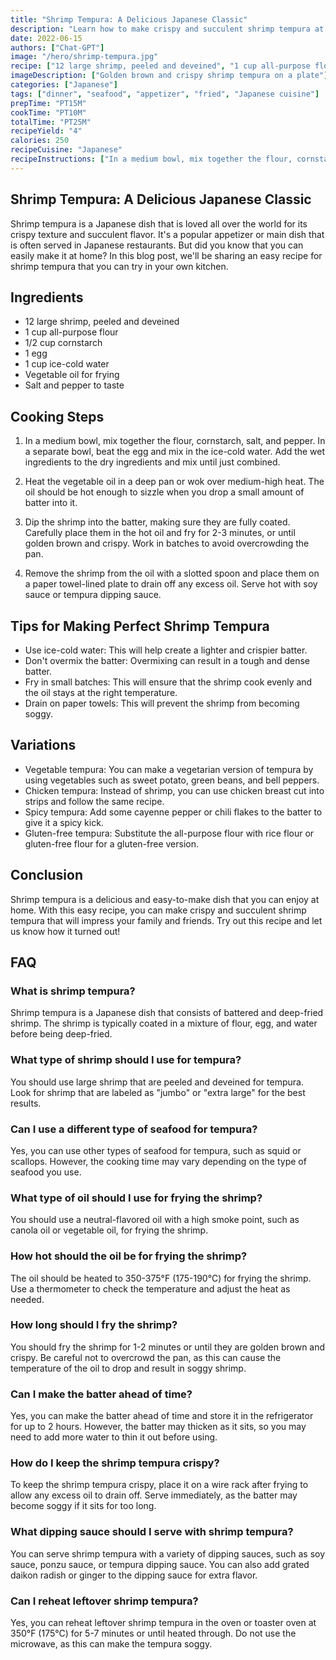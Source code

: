 ```yaml
---
title: "Shrimp Tempura: A Delicious Japanese Classic"
description: "Learn how to make crispy and succulent shrimp tempura at home with this easy recipe!"
date: 2022-06-15
authors: ["Chat-GPT"]
image: "/hero/shrimp-tempura.jpg"
recipe: ["12 large shrimp, peeled and deveined", "1 cup all-purpose flour", "1/2 cup cornstarch", "1 egg", "1 cup ice-cold water", "Vegetable oil for frying", "Salt and pepper to taste"]
imageDescription: ["Golden brown and crispy shrimp tempura on a plate"]
categories: ["Japanese"]
tags: ["dinner", "seafood", "appetizer", "fried", "Japanese cuisine"]
prepTime: "PT15M"
cookTime: "PT10M"
totalTime: "PT25M"
recipeYield: "4"
calories: 250
recipeCuisine: "Japanese"
recipeInstructions: ["In a medium bowl, mix together the flour, cornstarch, salt, and pepper. In a separate bowl, beat the egg and mix in the ice-cold water. Add the wet ingredients to the dry ingredients and mix until just combined.", "Heat the vegetable oil in a deep pan or wok over medium-high heat. The oil should be hot enough to sizzle when you drop a small amount of batter into it.", "Dip the shrimp into the batter, making sure they are fully coated. Carefully place them in the hot oil and fry for 2-3 minutes, or until golden brown and crispy. Work in batches to avoid overcrowding the pan.", "Remove the shrimp from the oil with a slotted spoon and place them on a paper towel-lined plate to drain off any excess oil. Serve hot with soy sauce or tempura dipping sauce."]
---
```


## Shrimp Tempura: A Delicious Japanese Classic

Shrimp tempura is a Japanese dish that is loved all over the world for its crispy texture and succulent flavor. It's a popular appetizer or main dish that is often served in Japanese restaurants. But did you know that you can easily make it at home? In this blog post, we'll be sharing an easy recipe for shrimp tempura that you can try in your own kitchen.

## Ingredients

- 12 large shrimp, peeled and deveined
- 1 cup all-purpose flour
- 1/2 cup cornstarch
- 1 egg
- 1 cup ice-cold water
- Vegetable oil for frying
- Salt and pepper to taste

## Cooking Steps

1. In a medium bowl, mix together the flour, cornstarch, salt, and pepper. In a separate bowl, beat the egg and mix in the ice-cold water. Add the wet ingredients to the dry ingredients and mix until just combined.

2. Heat the vegetable oil in a deep pan or wok over medium-high heat. The oil should be hot enough to sizzle when you drop a small amount of batter into it.

3. Dip the shrimp into the batter, making sure they are fully coated. Carefully place them in the hot oil and fry for 2-3 minutes, or until golden brown and crispy. Work in batches to avoid overcrowding the pan.

4. Remove the shrimp from the oil with a slotted spoon and place them on a paper towel-lined plate to drain off any excess oil. Serve hot with soy sauce or tempura dipping sauce.

## Tips for Making Perfect Shrimp Tempura

- Use ice-cold water: This will help create a lighter and crispier batter.
- Don't overmix the batter: Overmixing can result in a tough and dense batter.
- Fry in small batches: This will ensure that the shrimp cook evenly and the oil stays at the right temperature.
- Drain on paper towels: This will prevent the shrimp from becoming soggy.

## Variations

- Vegetable tempura: You can make a vegetarian version of tempura by using vegetables such as sweet potato, green beans, and bell peppers.
- Chicken tempura: Instead of shrimp, you can use chicken breast cut into strips and follow the same recipe.
- Spicy tempura: Add some cayenne pepper or chili flakes to the batter to give it a spicy kick.
- Gluten-free tempura: Substitute the all-purpose flour with rice flour or gluten-free flour for a gluten-free version.

## Conclusion

Shrimp tempura is a delicious and easy-to-make dish that you can enjoy at home. With this easy recipe, you can make crispy and succulent shrimp tempura that will impress your family and friends. Try out this recipe and let us know how it turned out!

## FAQ

### What is shrimp tempura?
Shrimp tempura is a Japanese dish that consists of battered and deep-fried shrimp. The shrimp is typically coated in a mixture of flour, egg, and water before being deep-fried.

### What type of shrimp should I use for tempura?
You should use large shrimp that are peeled and deveined for tempura. Look for shrimp that are labeled as "jumbo" or "extra large" for the best results.

### Can I use a different type of seafood for tempura?
Yes, you can use other types of seafood for tempura, such as squid or scallops. However, the cooking time may vary depending on the type of seafood you use.

### What type of oil should I use for frying the shrimp?
You should use a neutral-flavored oil with a high smoke point, such as canola oil or vegetable oil, for frying the shrimp.

### How hot should the oil be for frying the shrimp?
The oil should be heated to 350-375°F (175-190°C) for frying the shrimp. Use a thermometer to check the temperature and adjust the heat as needed.

### How long should I fry the shrimp?
You should fry the shrimp for 1-2 minutes or until they are golden brown and crispy. Be careful not to overcrowd the pan, as this can cause the temperature of the oil to drop and result in soggy shrimp.

### Can I make the batter ahead of time?
Yes, you can make the batter ahead of time and store it in the refrigerator for up to 2 hours. However, the batter may thicken as it sits, so you may need to add more water to thin it out before using.

### How do I keep the shrimp tempura crispy?
To keep the shrimp tempura crispy, place it on a wire rack after frying to allow any excess oil to drain off. Serve immediately, as the batter may become soggy if it sits for too long.

### What dipping sauce should I serve with shrimp tempura?
You can serve shrimp tempura with a variety of dipping sauces, such as soy sauce, ponzu sauce, or tempura dipping sauce. You can also add grated daikon radish or ginger to the dipping sauce for extra flavor.

### Can I reheat leftover shrimp tempura?
Yes, you can reheat leftover shrimp tempura in the oven or toaster oven at 350°F (175°C) for 5-7 minutes or until heated through. Do not use the microwave, as this can make the tempura soggy.